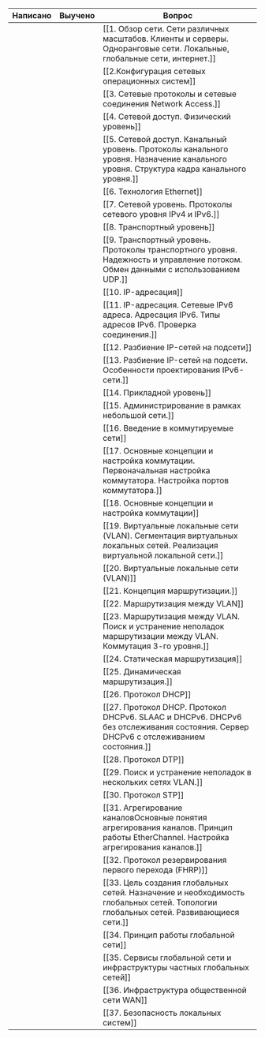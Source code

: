 
| Написано | Выучено | Вопрос                                                                                                                                  |
| -------- | ------- | --------------------------------------------------------------------------------------------------------------------------------------- |
|          |         | [[1. Обзор сети. Сети различных масштабов. Клиенты и серверы. Одноранговые сети. Локальные, глобальные сети, интернет.]]                |
|          |         | [[2.Конфигурация сетевых операционных систем]]                                                                                          |
|          |         | [[3. Сетевые протоколы и сетевые соединения Network Access.]]                                                                           |
|          |         | [[4. Сетевой доступ. Физический уровень]]                                                                                               |
|          |         | [[5. Сетевой доступ. Канальный уровень. Протоколы канального уровня. Назначение канального уровня. Структура кадра канального уровня.]] |
|          |         | [[6. Технология Ethernet]]                                                                                                              |
|          |         | [[7. Сетевой уровень. Протоколы сетевого уровня IPv4 и IPv6.]]                                                                          |
|          |         | [[8. Транспортный уровень]]                                                                                                             |
|          |         | [[9. Транспортный уровень. Протоколы транспортного уровня. Надежность и управление потоком. Обмен данными с использованием UDP.]]       |
|          |         | [[10. IP-адресация]]                                                                                                                    |
|          |         | [[11. IP-адресация. Сетевые IPv6 адреса. Адресация IPv6. Типы адресов IPv6. Проверка соединения.]]                                      |
|          |         | [[12. Разбиение IP-сетей на подсети]]                                                                                                   |
|          |         | [[13. Разбиение IP-сетей на подсети. Особенности проектирования IPv6-сети.]]                                                            |
|          |         | [[14. Прикладной уровень]]                                                                                                              |
|          |         | [[15. Администрирование в рамках небольшой сети.]]                                                                                      |
|          |         | [[16. Введение в коммутируемые сети]]                                                                                                   |
|          |         | [[17. Основные концепции и настройка коммутации. Первоначальная настройка коммутатора. Настройка портов коммутатора.]]                  |
|          |         | [[18. Основные концепции и настройка коммутации]]                                                                                       |
|          |         | [[19. Виртуальные локальные сети (VLAN). Сегментация виртуальных локальных сетей. Реализация виртуальной локальной сети.]]              |
|          |         | [[20. Виртуальные локальные сети (VLAN)]]                                                                                               |
|          |         | [[21. Концепция маршрутизации.]]                                                                                                        |
|          |         | [[22. Маршрутизация между VLAN]]                                                                                                        |
|          |         | [[23. Маршрутизация между VLAN. Поиск и устранение неполадок маршрутизации между VLAN. Коммутация 3-го уровня.]]                        |
|          |         | [[24. Статическая маршрутизация]]                                                                                                       |
|          |         | [[25. Динамическая маршрутизация.]]                                                                                                     |
|          |         | [[26. Протокол DHCP]]                                                                                                                   |
|          |         | [[27. Протокол DHCP. Протокол DHCPv6. SLAAC и DHCPv6. DHCPv6 без отслеживания состояния. Сервер DHCPv6 с отслеживанием состояния.]]     |
|          |         | [[28. Протокол DTP]]                                                                                                                    |
|          |         | [[29. Поиск и устранение неполадок в нескольких сетях VLAN.]]                                                                           |
|          |         | [[30. Протокол STP]]                                                                                                                    |
|          |         | [[31. Агрегирование каналовОсновные понятия агрегирования каналов. Принцип работы EtherChannel. Настройка агрегирования каналов.]]      |
|          |         | [[32. Протокол резервирования первого перехода (FHRP)]]                                                                                 |
|          |         | [[33. Цель создания глобальных сетей. Назначение и необходимость глобальных сетей. Топологии глобальных сетей. Развивающиеся сети.]]    |
|          |         | [[34. Принцип работы глобальной сети]]                                                                                                  |
|          |         | [[35. Сервисы глобальной сети и инфраструктуры частных глобальных сетей]]                                                               |
|          |         | [[36. Инфраструктура общественной сети WAN]]                                                                                            |
|          |         | [[37. Безопасность локальных систем]]                                                                                                   |
